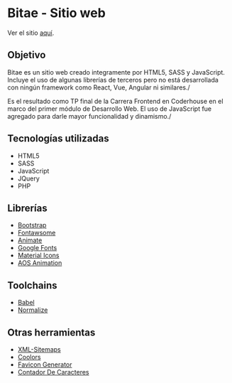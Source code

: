 # Bitae - Sitio web
Ver el sitio [aquí](https://bitae-master-bitae.vercel.app/).

## Objetivo

Bitae es un sitio web creado integramente por HTML5, SASS y JavaScript. Incluye el uso de algunas librerías de terceros pero no está desarrollada con ningún framework como React, Vue, Angular ni similares./

Es el resultado como TP final de la Carrera Frontend en Coderhouse en el marco del primer módulo de Desarrollo Web. El uso de JavaScript fue agregado para darle mayor funcionalidad y dinamismo./

## Tecnologías utilizadas

- HTML5
- SASS
- JavaScript
- JQuery
- PHP

## Librerías

- [Bootstrap](https://getbootstrap.com/docs/5.0/getting-started/introduction)
- [Fontawsome](https://fontawesome.com/v5.15/icons?d=gallery&p=2)
- [Animate](https://animate.style/)
- [Google Fonts](https://fonts.google.com/)
- [Material Icons](https://fonts.google.com/icons?icon.query=reset)
- [AOS Animation](https://bitae-master-bitae.vercel.app/)

## Toolchains

- [Babel](https://babeljs.io/docs/en/)
- [Normalize](https://necolas.github.io/normalize.css/)

## Otras herramientas

- [XML-Sitemaps](https://www.xml-sitemaps.com/details-bitae-master-bitae.vercel.app-3d92a79b4.html)
- [Coolors](https://coolors.co/)
- [Favicon Generator](https://realfavicongenerator.net/)
- [Contador De Caracteres](http://www.contadordecaracteres.com/)
